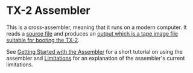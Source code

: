 # TX-2 Assembler

This is a cross-assembler, meaning that it runs on a modern computer.
It reads a [source file](input.md) and produces an [output which is a
tape image file suitable for booting the TX-2](output.md).

See [Getting Started with the Assembler](getting-started.md) for a
short tutorial on using the assembler and [Limitations](limitations)
for an explanation of the assembler's current limitations.
